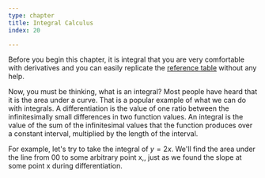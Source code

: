 ```yaml
---
type: chapter
title: Integral Calculus
index: 20

---
```

Before you begin this chapter, it is integral that you are very comfortable with derivatives and you can easily replicate the [reference table](https://ymath.io/calculus/derivatives/rt) without any help.

Now, you must be thinking, what is an integral? Most people have heard that it is the area under a curve. That is a popular example of what we can do with integrals. A differentiation is the value of one ratio between the infinitesimally small differences in two function values. An integral is the value of the sum of the infinitesimal values that the function produces over a constant interval, multiplied by the length of the interval.

For example, let's try to take the integral of $y=2x$. We'll find the area under the line from 00 to some arbitrary point x,, just as we found the slope at some point x during differentiation.

